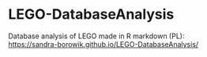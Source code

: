 # LEGO-DatabaseAnalysis


Database analysis of LEGO made in R markdown (PL):\
https://sandra-borowik.github.io/LEGO-DatabaseAnalysis/

